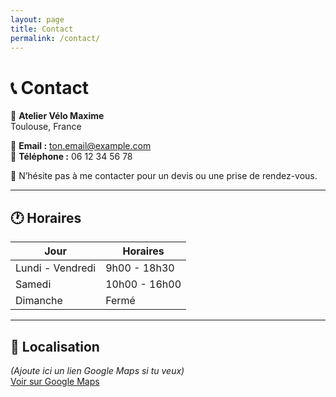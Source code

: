 ```yaml
---
layout: page
title: Contact
permalink: /contact/
---
```


# 📞 Contact

📍 **Atelier Vélo Maxime**  
Toulouse, France  

📧 **Email :** ton.email@example.com  
📱 **Téléphone :** 06 12 34 56 78  

💬 N’hésite pas à me contacter pour un devis ou une prise de rendez-vous.

---

## 🕐 Horaires

| Jour | Horaires |
|------|-----------|
| Lundi - Vendredi | 9h00 - 18h30 |
| Samedi | 10h00 - 16h00 |
| Dimanche | Fermé |

---

## 📍 Localisation

*(Ajoute ici un lien Google Maps si tu veux)*  
[Voir sur Google Maps](https://www.google.com/maps)
